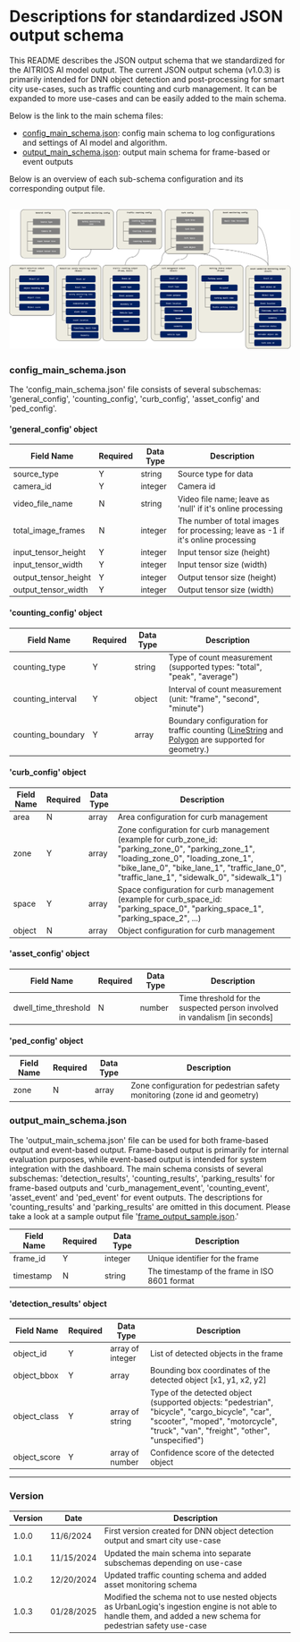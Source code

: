 # Descriptions for standardized JSON output schema

This README describes the JSON output schema that we standardized for the AITRIOS AI model output. The current JSON output schema (v1.0.3) is primarily intended for DNN object detection and post-processing for smart city use-cases, such as traffic counting and curb management. It can be expanded to more use-cases and can be easily added to the main schema. 

Below is the link to the main schema files:
- [config_main_schema.json](https://github.com/smart-camera-engagement/eval-ai-models/blob/v1.0.3/schema/config_main_schema.json): config main schema to log configurations and settings of AI model and algorithm.
- [output_main_schema.json](https://github.com/smart-camera-engagement/eval-ai-models/blob/v1.0.3/schema/output_main_schema.json): output main schema for frame-based or event outputs

Below is an overview of each sub-schema configuration and its corresponding output file.

![schema](v1.0.3.png)
----

### config_main_schema.json
The 'config_main_schema.json' file consists of several subschemas: 'general_config', 'counting_config', 'curb_config', 'asset_config' and 'ped_config'.

#### 'general_config' object
| Field Name            | Required  | Data Type | Description |
|-----------------------|-----------|-----------|-------------|
| source_type           |   Y       | string    | Source type for data |
| camera_id             |   Y       | integer   | Camera id |
| video_file_name       |   N       | string    | Video file name; leave as 'null' if it's online processing |
| total_image_frames    |   N       | integer   | The number of total images for processing; leave as -1 if it's online processing |
| input_tensor_height   |   Y       | integer   | Input tensor size (height) |
| input_tensor_width    |   Y       | integer   | Input tensor size (width) |
| output_tensor_height  |   Y       | integer   | Output tensor size (height) |
| output_tensor_width   |   Y       | integer   | Output tensor size (width) |

#### 'counting_config' object
| Field Name            | Required  | Data Type | Description |
|-----------------------|-----------|-----------|-------------|
| counting_type   |   Y       | string   | Type of count measurement (supported types: "total", "peak", "average") |
| counting_interval   |   Y       | object   | Interval of count measurement (unit: "frame", "second", "minute") |
| counting_boundary   |   Y       | array   | Boundary configuration for traffic counting ([LineString](https://datatracker.ietf.org/doc/html/rfc7946#appendix-A.2) and [Polygon](https://datatracker.ietf.org/doc/html/rfc7946#appendix-A.3) are supported for geometry.)|

#### 'curb_config' object
| Field Name            | Required  | Data Type | Description |
|-----------------------|-----------|-----------|-------------|
| area   |   N       | array   | Area configuration for curb management |
| zone   |   Y       | array   | Zone configuration for curb management (example for curb_zone_id: "parking_zone_0", "parking_zone_1", "loading_zone_0", "loading_zone_1", "bike_lane_0", "bike_lane_1", "traffic_lane_0", "traffic_lane_1", "sidewalk_0", "sidewalk_1") |
| space   |   Y       | array   | Space configuration for curb management (example for curb_space_id: "parking_space_0", "parking_space_1", "parking_space_2", ...) |
| object   |   N       | array   | Object configuration for curb management |

#### 'asset_config' object
| Field Name            | Required  | Data Type | Description |
|-----------------------|-----------|-----------|-------------|
| dwell_time_threshold   |   N       | number   | Time threshold for the suspected person involved in vandalism [in seconds] |

#### 'ped_config' object
| Field Name            | Required  | Data Type | Description |
|-----------------------|-----------|-----------|-------------|
| zone   |   N       | array   | Zone configuration for pedestrian safety monitoring (zone id and geometry) |

### output_main_schema.json
The 'output_main_schema.json' file can be used for both frame-based output and event-based output. Frame-based output is primarily for internal evaluation purposes, while event-based output is intended for system integration with the dashboard. The main schema consists of several subschemas: 'detection_results', 'counting_results', 'parking_results' for frame-based outputs and 'curb_management_event', 'counting_event', 'asset_event' and 'ped_event' for event outputs. The descriptions for 'counting_results' and 'parking_results' are omitted in this document. Please take a look at a sample output file '[frame_output_sample.json](https://github.com/smart-camera-engagement/eval-ai-models/blob/v1.0.3/sample/frame_output_sample.json).'

| Field Name | Required  | Data Type | Description |
|------------|-----------|-----------|-------------|
| frame_id  |   Y       | integer    | Unique identifier for the frame |
| timestamp  |   N       | string    | The timestamp of the frame in ISO 8601 format |

#### 'detection_results' object
| Field Name | Required  | Data Type | Description |
|------------|-----------|-----------|-------------|
| object_id   |   Y       | array of integer   | List of detected objects in the frame |
| object_bbox    |   Y       | array     | Bounding box coordinates of the detected object [x1, y1, x2, y2] |
| object_class  |   Y       | array of string    | Type of the detected object (supported objects: "pedestrian", "bicycle", "cargo_bicycle", "car", "scooter", "moped", "motorcycle", "truck", "van", "freight", "other", "unspecified")|
| object_score       |   Y       | array of number    | Confidence score of the detected object |

----
### Version
|   Version  |   Date    | Description |
|------------|-----------|-------------|
| 1.0.0      | 11/6/2024 | First version created for DNN object detection output and smart city use-case |
| 1.0.1      | 11/15/2024 | Updated the main schema into separate subschemas depending on use-case |
| 1.0.2      | 12/20/2024 | Updated traffic counting schema and added asset monitoring schema |
| 1.0.3      | 01/28/2025 | Modified the schema not to use nested objects as UrbanLogiq's ingestion engine is not able to handle them, and added a new schema for pedestrian safety use-case |